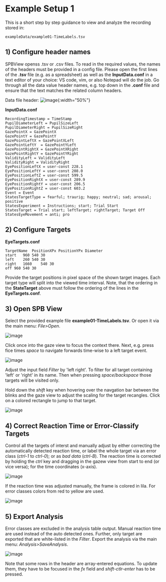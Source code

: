 # Example Setup 1
This is a short step by step guidance to view and analyze the recording stored in:  
```
exampleData/example01-TimeLabels.tsv
```

## 1) Configure header names

SPBView openss .tsv or .csv files. To read in the required values, the names of the headers must be provided in a config file. 
Please open the first lines of the __.tsv__ file (e.g. as a spreadsheet) as well as the __InputData.conf__ in a text editor of your choice: VS code, vim, or also Notepad will do the job.
Go through all the data value header names, e.g. top down in the __.conf__ file and ensure that the text matches the related column headers.

Data file header:
![image](https://github.com/user-attachments/assets/fc33e94a-3954-4b97-bb35-3a124b43d7d1){:width="50%"}

__InputData.conf__
```
RecordingTimestamp = TimeStamp
PupilDiameterLeft = PupilSizeLeft
PupilDiameterRight = PupilSizeRight
GazePointX = GazePointX
GazePointY = GazePointY
GazePointLeftX = GazePointXLeft
GazePointLeftY  = GazePointYLeft
GazePointRightX = GazePointXRight
GazePointRightY = GazePointYRight
ValidityLeft = ValidityLeft
ValidityRight = ValidityRight
EyePositionLeftX = user-const 228.1
EyePositionLeftY = user-const 208.0
EyePositionLeftZ = user-const 599.5
EyePositionRightX = user-const 289.9
EyePositionRightY = user-const 206.5
EyePositionRightZ = user-const 603.2
Event = Event
StatesTargetType = fearful; traurig; happy; neutral; sad; arousal; positive
StatesExperiment = Instructions; start; Trial Start
StatesTarget = Trial start; leftTarget; rightTarget; Target Off
StatesEyeMovement = anti; pro
```

## 2) Configure Targets
__EyeTargets.conf__
```
TargetName	PositionXPx	PositionYPx	Diameter
start	960	540	30
left	260	540	30
right	1660	540	30
off	960	540	30
```
Provide the target positions in pixel space of the shown target images. Each target type will split into the viewed time interval. Note, that the ordering in the __StateTarget__ above must follow the ordering of the lines in the __EyeTargets.conf__.

## 3) Open SPB View

Select the provided example file __example01-TimeLabels.tsv__. Or open it via the main menu: _File>Open_.

 ![image](https://github.com/user-attachments/assets/161f597f-84fa-453b-a7bc-7423c459cc40)

 Click once into the gaze view to focus the context there. Next, e.g. press fice times _space_ to navigate forwards time-wise to a left target event.

 ![image](https://github.com/user-attachments/assets/3779e3c2-f2e5-45a6-818a-9204c2a405c6)

 Adjust the input field _Filter_ by 'left right'. To filter for all target containing 'left' or 'right' in its name. Then when pressing _space_/_backspace_ those targets will be visited only.

 Hold down the _shift_ key when hovering over the navgation bar between the blinks and the gaze view to adjust the scaling for the target recangles. Click on a colored rectangle to jump to that target.
 
 ![image](https://github.com/user-attachments/assets/13dbbe16-ada1-41e1-b768-fe5173482ca8)

## 4) Correct Reaction Time or Error-Classify Targets

 Control all the targets of interst and manually adjust by either correcting the automatically detected reaction time, or label the whole target via an error class (_ctrl-1_ to _ctrl-0_); or as _bad data_ (_ctrl-B_). The reaction time is corrected by holding the _ctrl_ key and dragging in the gazew view from start to end (or vice versa); for the time coordinates (x-axis).

![image](https://github.com/user-attachments/assets/138797bf-8bdd-4e97-af86-6a66fd23a417)

If the reaction time was adjusted manually, the frame is colored in lila. For error classes colors from red to yellow are used.

![image](https://github.com/user-attachments/assets/cfa3e14e-68e9-4409-bed5-690e129ea7aa)

## 5) Export Analysis

Error classes are excluded in the analysis table output. Manual reaction time are used instead of the auto detected ones. Further, only target are exported that are white-listed in the _Filter_.
Export the analysis via the main menu: _Analysis>SaveAnalysis_.

![image](https://github.com/user-attachments/assets/95738e8e-a627-478c-99cb-4fc528b58c31)

Note that some rows in the header are array-entered equations. To update them, they have to be focused in the _fx_ field and _shift-ctlr-enter_ has to be pressed.

